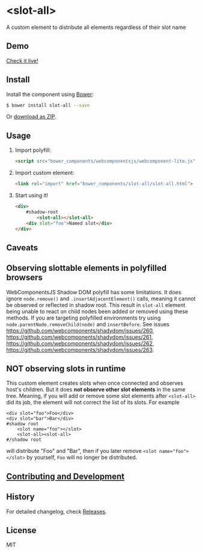 # &lt;slot-all&gt;

A custom element to distribute all elements regardless of their slot name

## Demo

[Check it live!](http://Juicy.github.io/slot-all)

## Install

Install the component using [Bower](http://bower.io/):

```sh
$ bower install slot-all --save
```

Or [download as ZIP](https://github.com/Juicy/slot-all/archive/master.zip).

## Usage

1. Import polyfill:

    ```html
    <script src="bower_components/webcomponentsjs/webcomponent-lite.js"></script>
    ```

2. Import custom element:

    ```html
    <link rel="import" href="bower_components/slot-all/slot-all.html">
    ```

3. Start using it!

    ```html
    <div>
        #shadow-root
            <slot-all></slot-all>
        <div slot="foo">Named slot</div>
    </div>
    ```

## Caveats

## Observing slottable elements in polyfilled browsers
WebComponentsJS Shadow DOM polyfill has some limitations.
It does ignore `node.remove()` and `.insertAdjacentElement()` calls,
meaning it cannot be observed or reflected in shadow root. This result in `slot-all` element being unable to react on child nodes been added or removed using these methods. If you are targeting polyfilled environments try using `node.parentNode.removeChild(node)` and `insertBefore`.
See issues https://github.com/webcomponents/shadydom/issues/260, https://github.com/webcomponents/shadydom/issues/261, https://github.com/webcomponents/shadydom/issues/262, https://github.com/webcomponents/shadydom/issues/263.

## NOT observing slots in runtime
This custom element creates slots when once connected and observes host's children. But it does **not observe other slot elements** in the same tree. Meaning, if you will add or remove some slot elements after `<slot-all>` did its job, the element will not correct the list of its slots. For example
```
<div slot="foo">Foo</div>
<div slot="bar">Bar</div>
#shadow root
    <slot name="foo"></slot>
    <slot-all><slot-all>
#/shadow root
```
will distribute "Foo" and "Bar", then if you later remove `<slot name="foo"></slot>` by yourself, `Foo` will no longer be distributed.

## [Contributing and Development](CONTRIBUTING.md)

## History

For detailed changelog, check [Releases](https://github.com/Juicy/slot-all/releases).

## License

MIT
